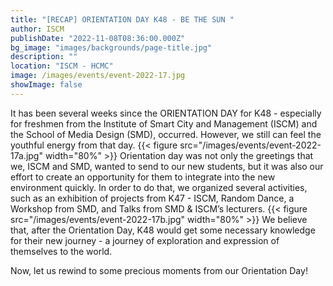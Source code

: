 ```yaml
---
title: "[RECAP] ORIENTATION DAY K48 - BE THE SUN "
author: ISCM
publishDate: "2022-11-08T08:36:00.000Z"
bg_image: "images/backgrounds/page-title.jpg"
description: "" 
location: "ISCM - HCMC"
image: /images/events/event-2022-17.jpg
showImage: false
---
```

It has been several weeks since the ORIENTATION DAY for K48 - especially for freshmen from the Institute of Smart City and Management (ISCM) and the School of Media Design (SMD), occurred. However, we still can feel the youthful energy from that day.
{{< figure src="/images/events/event-2022-17a.jpg" width="80%" >}}
Orientation day was not only the greetings that we, ISCM and SMD, wanted to send to our new students, but it was also our effort to create an opportunity for them to integrate into the new environment quickly. In order to do that, we organized several activities, such as an exhibition of projects from K47 - ISCM, Random Dance, a Workshop from SMD, and Talks from SMD & ISCM’s lecturers.
{{< figure src="/images/events/event-2022-17b.jpg" width="80%" >}}
We believe that, after the Orientation Day, K48 would get some necessary knowledge for their new journey - a journey of exploration and expression of themselves to the world.

Now, let us rewind to some precious moments from our Orientation Day!